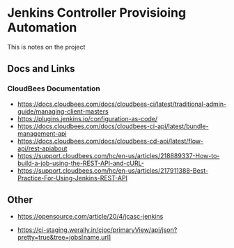 # Jenkins Controller Provisioing Automation
This is notes on the project 

## Docs and Links
### CloudBees Documentation
* https://docs.cloudbees.com/docs/cloudbees-ci/latest/traditional-admin-guide/managing-client-masters
* https://plugins.jenkins.io/configuration-as-code/
* https://docs.cloudbees.com/docs/cloudbees-ci-api/latest/bundle-management-api
* https://docs.cloudbees.com/docs/cloudbees-cd-api/latest/flow-api/rest-apiabout
* https://support.cloudbees.com/hc/en-us/articles/218889337-How-to-build-a-job-using-the-REST-API-and-cURL-
* https://support.cloudbees.com/hc/en-us/articles/217911388-Best-Practice-For-Using-Jenkins-REST-API

## Other
* https://opensource.com/article/20/4/jcasc-jenkins



* https://ci-staging.werally.in/cjoc/primaryView/api/json?pretty=true&tree=jobs[name,url]

<!--stackedit_data:
eyJoaXN0b3J5IjpbMjAyMDg4NzIyMCwtMTQzODM5NDY5OSw5NT
UxMjg2NjQsMTUyMTk4ODIxOSw3ODM5NDM1MDFdfQ==
-->